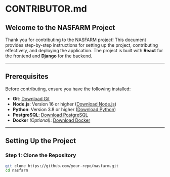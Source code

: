 # CONTRIBUTOR.md

## Welcome to the NASFARM Project

Thank you for contributing to the NASFARM project! This document provides step-by-step instructions for setting up the project, contributing effectively, and deploying the application. The project is built with **React** for the frontend and **Django** for the backend.

---

## Prerequisites

Before contributing, ensure you have the following installed:

- **Git**: [Download Git](https://git-scm.com/)
- **Node.js**: Version 16 or higher ([Download Node.js](https://nodejs.org/))
- **Python**: Version 3.8 or higher ([Download Python](https://www.python.org/))
- **PostgreSQL**: [Download PostgreSQL](https://www.postgresql.org/download/)
- **Docker** *(Optional)*: [Download Docker](https://www.docker.com/)

---

## Setting Up the Project

### Step 1: Clone the Repository
```bash
git clone https://github.com/your-repo/nasfarm.git
cd nasfarm
